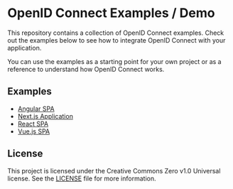 # OpenID Connect Examples / Demo

This repository contains a collection of OpenID Connect examples. Check out the examples below to see how to integrate OpenID Connect with your application.

You can use the examples as a starting point for your own project or as a reference to understand how OpenID Connect works.

## Examples

- [Angular SPA](./examples/angular-spa/README.md)
- [Next.js Application](./examples/nextjs-app/README.md)
- [React SPA](./examples/react-spa/README.md)
- [Vue.js SPA](./examples/vue-spa/README.md)

## License

This project is licensed under the Creative Commons Zero v1.0 Universal license. See the [LICENSE](./LICENSE) file for more information.
